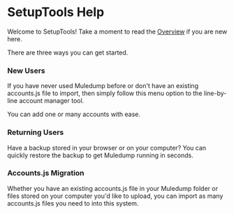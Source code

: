 # SetupTools Help

Welcome to SetupTools! Take a moment to read the [Overview](../index.md) if you are new here.

There are three ways you can get started.

### New Users
If you have never used Muledump before or don't have an existing accounts.js file to import, then simply follow this menu option to the line-by-line account manager tool.

You can add one or many accounts with ease.

### Returning Users
Have a backup stored in your browser or on your computer? You can quickly restore the backup to get Muledump running in seconds.

### Accounts.js Migration
Whether you have an existing accounts.js file in your Muledump folder or files stored on your computer you'd like to upload, you can import as many accounts.js files you need to into this system.

<!-- baseHref docs/setuptools/help -->
